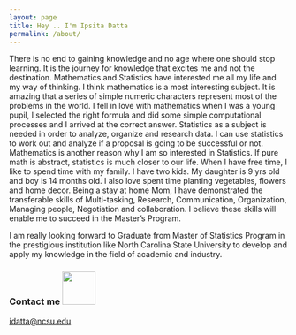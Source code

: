 ```yaml
---
layout: page
title: Hey .. I'm Ipsita Datta
permalink: /about/
---
```

There is no end to gaining knowledge and no age where one should stop learning. It is the
journey for knowledge that excites me and not the destination.
Mathematics and Statistics have interested me all my life and my way of thinking. I think
mathematics is a most interesting subject. It is amazing that a series of simple numeric characters
represent most of the problems in the world. I fell in love with mathematics when I was a young
pupil, I selected the right formula and did some simple computational processes and I arrived at
the correct answer.
Statistics as a subject is needed in order to analyze, organize and research data. I can
use statistics to work out and analyze if a proposal is going to be successful or not.
Mathematics is another reason why I am so interested in Statistics. If pure math is abstract,
statistics is much closer to our life.
When I have free time, I like to spend time with my family. I have two kids. My daughter is 9 yrs old 
and boy is 14 months old. I also love spent time planting vegetables, flowers and home decor.
Being a stay at home Mom, I have demonstrated the transferable skills of Multi-tasking,
Research, Communication, Organization, Managing people, Negotiation and collaboration. I
believe these skills will enable me to succeed in the Master’s Program. 

I am really looking forward to Graduate from Master of Statistics Program in the prestigious
institution like North Carolina State University to develop and apply my knowledge in the field
of academic and industry.




### Contact me  <img src="https://user-images.githubusercontent.com/89056573/130389948-78c56477-334a-4f84-9e9e-8fa7e52d6ac9.jpeg" width="60" height="60" >


[idatta@ncsu.edu](mailto:idatta@ncsu.edu)
